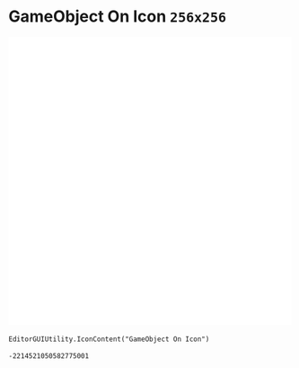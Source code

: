 # GameObject On Icon `256x256`
<img src="/img/GameObject%20On%20Icon.png" width=512 height=512>

``` CSharp
EditorGUIUtility.IconContent("GameObject On Icon")
```
```
-2214521050582775001
```
